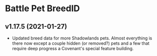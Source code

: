 # Battle Pet BreedID

## v1.17.5 (2021-01-27)
 

- Updated breed data for more Shadowlands pets. Almost everything is there now except a couple hidden (or removed?) pets and a few that require deep progress a Covenant's special feature building.  
